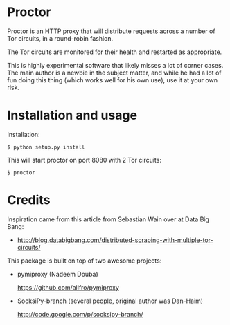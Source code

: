 Proctor
=======

Proctor is an HTTP proxy that will distribute requests across a number of Tor
circuits, in a round-robin fashion.

The Tor circuits are monitored for their health and restarted as appropriate.

This is highly experimental software that likely misses a lot of corner
cases. The main author is a newbie in the subject matter, and while he had a
lot of fun doing this thing (which works well for his own use), use it at your
own risk.

Installation and usage
======================

Installation:

    $ python setup.py install

This will start proctor on port 8080 with 2 Tor circuits:

    $ proctor

Credits
=======

Inspiration came from this article from Sebastian Wain over at Data Big Bang:

*   <http://blog.databigbang.com/distributed-scraping-with-multiple-tor-circuits/>

This package is built on top of two awesome projects:

*   pymiproxy (Nadeem Douba)

    <https://github.com/allfro/pymiproxy>

*   SocksiPy-branch (several people, original author was Dan-Haim)

    <http://code.google.com/p/socksipy-branch/>
